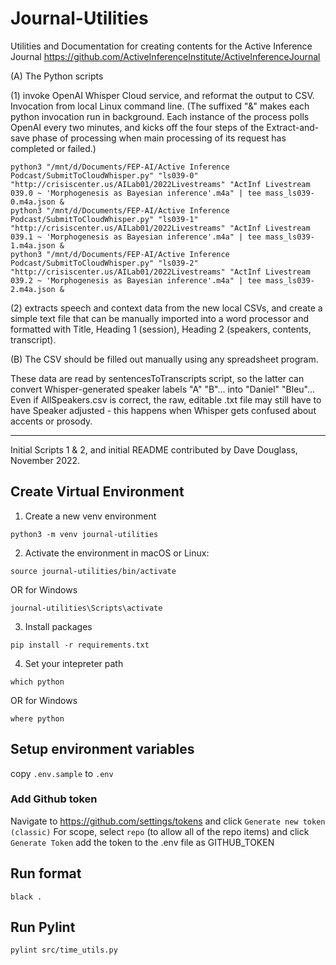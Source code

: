 # Journal-Utilities
Utilities and Documentation for creating contents for the Active Inference Journal
https://github.com/ActiveInferenceInstitute/ActiveInferenceJournal

(A) The Python scripts

(1) invoke OpenAI Whisper Cloud service, and reformat the output to CSV.
Invocation from local Linux command line. (The suffixed "&" makes each python invocation run in background. Each instance of the process polls OpenAI every two minutes, and kicks off the four steps of the Extract-and-save phase of processing when main processing of its request has completed or failed.)  
```
python3 "/mnt/d/Documents/FEP-AI/Active Inference Podcast/SubmitToCloudWhisper.py" "ls039-0" "http://crisiscenter.us/AILab01/2022Livestreams" "ActInf Livestream 039.0 ~ 'Morphogenesis as Bayesian inference'.m4a" | tee mass_ls039-0.m4a.json &
python3 "/mnt/d/Documents/FEP-AI/Active Inference Podcast/SubmitToCloudWhisper.py" "ls039-1" "http://crisiscenter.us/AILab01/2022Livestreams" "ActInf Livestream 039.1 ~ 'Morphogenesis as Bayesian inference'.m4a" | tee mass_ls039-1.m4a.json &
python3 "/mnt/d/Documents/FEP-AI/Active Inference Podcast/SubmitToCloudWhisper.py" "ls039-2" "http://crisiscenter.us/AILab01/2022Livestreams" "ActInf Livestream 039.2 ~ 'Morphogenesis as Bayesian inference'.m4a" | tee mass_ls039-2.m4a.json &
```
(2) extracts speech and context data from the new local CSVs, and create a simple text file that can be manually imported into a word processor and formatted with Title, Heading 1 (session), Heading 2 (speakers, contents, transcript).


(B) The CSV should be filled out manually using any spreadsheet program.

These data are read by sentencesToTranscripts script, so the latter can convert Whisper-generated speaker labels "A" "B"... into "Daniel" "Bleu"...
Even if AllSpeakers.csv is correct, the raw, editable .txt file may still have to have Speaker adjusted - this happens when Whisper gets confused about accents or prosody.


--------

Initial Scripts 1 & 2, and initial README contributed by Dave Douglass, November 2022. 



## Create Virtual Environment
1. Create a new venv environment
```
python3 -m venv journal-utilities
```

2. Activate the environment in macOS or Linux:
```
source journal-utilities/bin/activate
```
OR for Windows
```
journal-utilities\Scripts\activate
```

3. Install packages
```
pip install -r requirements.txt
```

4. Set your intepreter path
```
which python
```
OR for Windows
```
where python
```

## Setup environment variables
copy `.env.sample` to `.env`

### Add Github token
Navigate to https://github.com/settings/tokens and click `Generate new token (classic)` For scope, select `repo` (to allow all of the repo items) and click `Generate Token`
add the token to the .env file as GITHUB_TOKEN

## Run format
```
black .
```

## Run Pylint
```
pylint src/time_utils.py
```


